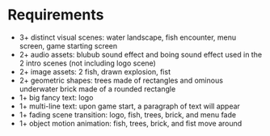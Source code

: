 # Requirements

 - 3+ distinct visual scenes: water landscape, fish encounter, menu screen, game starting screen
 - 2+ audio assets: blubub sound effect and boing sound effect used in the 2 intro scenes (not including logo scene)
 - 2+ image assets: 2 fish, drawn explosion, fist
 - 2+ geometric shapes: trees made of rectangles and ominous underwater brick made of a rounded rectangle
 - 1+ big fancy text: logo
 - 1+ multi-line text: upon game start, a paragraph of text will appear
 - 1+ fading scene transition: logo, fish, trees, brick, and menu fade
 - 1+ object motion animation: fish, trees, brick, and fist move around
